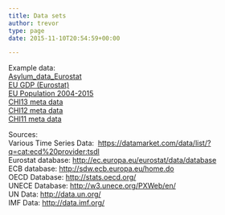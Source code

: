 ```yaml
---
title: Data sets
author: trevor
type: page
date: 2015-11-10T20:54:59+00:00

---
```

Example data:  
[Asylum\_data\_Eurostat][1]  
[EU GDP (Eurostat)][2]  
[EU Population 2004-2015  
][3] [CHI13 meta data  
][4] [CHI12 meta data  
][5] [CHI11 meta data][6]

Sources:  
Various Time Series Data:  [https://datamarket.com/data/list/?q=cat:ecd%20provider:tsdl  
][7] Eurostat database: [http://ec.europa.eu/eurostat/data/database  
][8] ECB database: [http://sdw.ecb.europa.eu/home.do  
][9] OECD Database: [http://stats.oecd.org/  
][10] UNECE Database: [http://w3.unece.org/PXWeb/en/  
][11] UN Data: <http://data.un.org/>  
IMF Data: <http://data.imf.org/>

 [1]: http://dataphys.org/workshops/tei16/wp-content/uploads/sites/2/2015/11/Asylum_data_Eurostat.xls
 [2]: http://dataphys.org/workshops/tei16/wp-content/uploads/sites/2/2015/11/EU_gdp_Eurostat.xls
 [3]: http://dataphys.org/workshops/tei16/wp-content/uploads/sites/2/2015/11/EU_Population.xls
 [4]: http://dataphys.org/workshops/tei16/wp-content/uploads/sites/2/2015/11/CHI13.xlsx
 [5]: http://dataphys.org/workshops/tei16/wp-content/uploads/sites/2/2015/11/CHI12.xlsx
 [6]: http://dataphys.org/workshops/tei16/wp-content/uploads/sites/2/2015/11/CHI11.xlsx
 [7]: https://datamarket.com/data/list/?q=cat:ecd%20provider:tsdl
 [8]: http://ec.europa.eu/eurostat/data/database
 [9]: http://sdw.ecb.europa.eu/home.do
 [10]: http://stats.oecd.org/
 [11]: http://w3.unece.org/PXWeb/en/